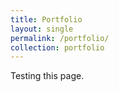 ```yaml
---
title: Portfolio
layout: single
permalink: /portfolio/
collection: portfolio
---
```


Testing this page.